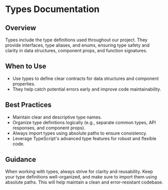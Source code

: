 # Types Documentation

## Overview

Types include the type definitions used throughout our project. They provide interfaces, type aliases, and enums, ensuring type safety and clarity in data structures, component props, and function signatures.

## When to Use

- Use types to define clear contracts for data structures and component properties.
- They help catch potential errors early and improve code maintainability.

## Best Practices

- Maintain clear and descriptive type names.
- Organize type definitions logically (e.g., separate common types, API responses, and component props).
- Always import types using absolute paths to ensure consistency.
- Leverage TypeScript's advanced type features for robust and flexible code.

## Guidance

When working with types, always strive for clarity and reusability. Keep your type definitions well-organized, and make sure to import them using absolute paths. This will help maintain a clean and error-resistant codebase.
